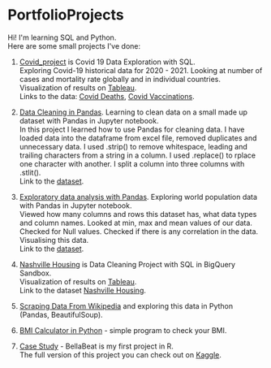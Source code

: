 # PortfolioProjects
Hi! I'm learning SQL and Python.  
Here are some small projects I've done:   

1. [Covid_project](https://github.com/Anna-Roman/PortfolioProjects/blob/main/Covid_project.sql)  is Covid 19 Data Exploration with SQL.    
Exploring Covid-19 historical data for 2020 - 2021. Looking at number of cases and mortality rate globally and in individual countries.  
   Visualization of results on [Tableau](https://public.tableau.com/views/Covid-19project_16998987305370/Dashboard1?:language=en-US&:sid=&:display_count=n&:origin=viz_share_link).    
   Links to the data: [Covid Deaths](https://github.com/AlexTheAnalyst/PortfolioProjects/blob/main/CovidDeaths.xlsx), [Covid Vaccinations](https://github.com/AlexTheAnalyst/PortfolioProjects/blob/main/CovidVaccinations.xlsx).  
     
3. [Data Cleaning in Pandas](https://github.com/Anna-Roman/PortfolioProjects/blob/main/Data_Cleaning_in_Pandas.ipynb). Learning to clean data on a small made up dataset with Pandas in Jupyter notebook.  
   In this project I learned how to use Pandas for cleaning data. I have loaded data into the dataframe from excel file, removed duplicates and unnecessary data. I used .strip() to remove whitespace, leading and trailing characters from a string in a column.  I used .replace() to rplace one character with another. I split a column into three columns with .stlit().   
   Link to the [dataset](https://github.com/AlexTheAnalyst/PandasYouTubeSeries/blob/main/Customer%20Call%20List.xlsx).
        
4. [Exploratory data analysis with Pandas](https://github.com/Anna-Roman/PortfolioProjects/blob/main/Exploratory_Data_Analysis_in_Pandas.ipynb). Exploring world population data with Pandas in Jupyter notebook.    
Viewed how many columns  and rows this dataset has, what data types and column names. Looked at min, max and mean values of our data. Checked for Null values. Checked if there is any correlation in the data. Visualising this data.  
   Link to the [dataset](https://github.com/AlexTheAnalyst/PandasYouTubeSeries/blob/main/world_population.csv).
     
6. [Nashville Housing](https://github.com/Anna-Roman/PortfolioProjects/blob/main/Nashville%20Housing%20-%20Data%20Cleaning%20Project) is Data Cleaning Project with SQL in BigQuery Sandbox.  
    Visualization of results on [Tableau](https://public.tableau.com/views/nashville_housing/Dashboard1?:language=en-US&:sid=&:display_count=n&:origin=viz_share_link).  
   Link to the dataset [Nashville Housing](https://github.com/AlexTheAnalyst/PortfolioProjects/blob/main/Nashville%20Housing%20Data%20for%20Data%20Cleaning.xlsx).
     
7. [Scraping Data From Wikipedia](https://github.com/Anna-Roman/PortfolioProjects/blob/main/Scraping_from_Wiki_and_%20explore.ipynb) and exploring this data in Python (Pandas, BeautifulSoup).
     
8. [BMI Calculator in Python](https://github.com/Anna-Roman/PortfolioProjects/blob/main/bmi.py) - simple program to check your BMI.
     
9. [Case Study](https://github.com/Anna-Roman/PortfolioProjects/blob/main/case_study_in_r.R) - BellaBeat is my first project in R.  
    The full version of this project you can check out on [Kaggle](https://www.kaggle.com/code/annar0man/bellabeat-case-study).  
